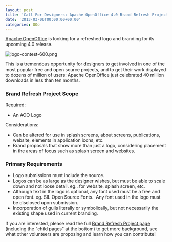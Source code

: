 ```yaml
---
layout: post
title: 'Call For Designers: Apache OpenOffice 4.0 Brand Refresh Project'
date: '2013-03-06T00:00:00+00:00'
categories: OOo
---
```

<p><a href="http://www.openoffice.org/">Apache OpenOffice</a> is looking for a refreshed logo and branding for its upcoming 4.0 release.</p> 
  <p><img align="middle" src="https://blogs.apache.org/OOo/mediaresource/19b19fa0-f51b-4c42-aa7d-ceb8d0d9aa62" alt="logo-contest-600.png" /><br /> </p> 
  <p>This is a tremendous opportunity for designers to get involved in one of the most popular free and open source projects, and to get their work displayed to dozens of million of users: Apache OpenOffice just celebrated 40 million downloads in less than ten months.</p> 
  <h3>Brand Refresh Project Scope</h3> 
  <p>Required:</p> 
  <ul> 
    <li>An AOO Logo</li> 
  </ul> 
  <p>Considerations:</p> 
  <ul> 
    <li>Can be altered for use in splash screens, about screens, publications, website, elements in application icons, etc.</li> 
    <li>Brand proposals that show more than just a logo, considering placement in the areas of focus such as splash screen and websites.</li> 
  </ul> 
  <h3>Primary Requirements</h3> 
  <ul> 
    <li>Logo submissions must include the source.</li> 
    <li>Logos can be as large as the designer wishes, but must be able to 
scale down and not loose detail. eg.. for website, splash screen, etc.</li> 
    <li>Although text in the logo is optional, any font used must be a free
 and open font. eg. SIL Open Source Fonts.&nbsp; Any font used in the logo 
must be disclosed upon submission.</li> 
    <li>Incorporation of gulls literally or symbolically, but not necessarily the existing shape used in current branding.</li> 
  </ul> 
  <p>If you are interested, please read the full <a href="https://cwiki.apache.org/confluence/display/OOOUSERS/Apache+OpenOffice+4.0+Brand+Refresh+Project">Brand Refresh Project page</a> (including the &quot;child pages&quot; at the bottom) to get more background, see what other volunteers  are proposing and learn how you can contribute!</p> 
  <p><br /></p>
